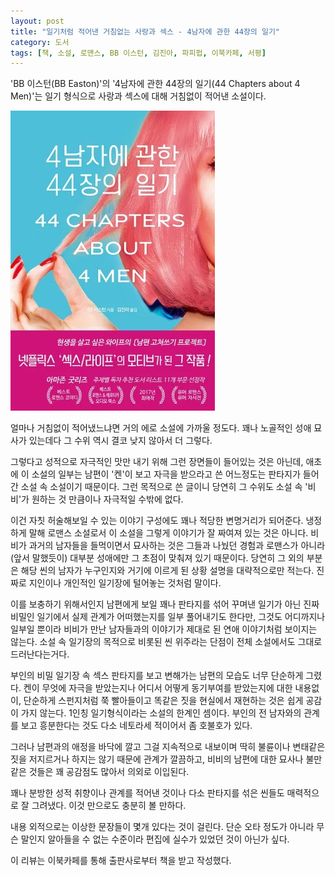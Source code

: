 ```yaml
---
layout: post
title: "일기처럼 적어낸 거침없는 사랑과 섹스 - 4남자에 관한 44장의 일기"
category: 도서
tags: [책, 소설, 로맨스, BB 이스턴, 김진아, 파피펍, 이북카페, 서평]
---
```


'BB 이스턴(BB Easton)'의
'4남자에 관한 44장의 일기(44 Chapters about 4 Men)'는
일기 형식으로 사랑과 섹스에 대해 거침없이 적어낸 소설이다.

![표지](/images/44-chapters-about-4-men-book-h480.jpg)

얼마나 거침없이 적어냈느냐면 거의 에로 소설에 가까울 정도다.
꽤나 노골적인 성애 묘사가 있는데다 그 수위 역시 결코 낮지 않아서 더 그렇다.

그렇다고 성적으로 자극적인 맛만 내기 위해 그런 장면들이 들어있는 것은 아닌데,
애초에 이 소설의 일부는 남편이 '켄'이 보고 자극을 받으라고 쓴
어느정도는 판타지가 들어간 소설 속 소설이기 때문이다.
그런 목적으로 쓴 글이니 당연히 그 수위도 소설 속 '비비'가 원하는 것 만큼이나 자극적일 수밖에 없다.

이건 자칫 허술해보일 수 있는 이야기 구성에도 꽤나 적당한 변명거리가 되어준다.
냉정하게 말해 로맨스 소설로서 이 소설을 그렇게 이야기가 잘 짜여져 있는 것은 아니다.
비비가 과거의 남자들을 들먹이면서 묘사하는 것은
그들과 나눴던 경험과 로맨스가 아니라
(앞서 말했듯이) 대부분 성애에만 그 초점이 맞춰져 있기 때문이다.
당연히 그 외의 부분은 해당 씬의 남자가 누구인지와 거기에 이르게 된 상황 설명을 대략적으로만 적는다.
진짜로 지인이나 개인적인 일기장에 털어놓는 것처럼 말이다.

이를 보충하기 위해서인지 남편에게 보일 꽤나 판타지를 섞어 꾸며낸 일기가 아닌 진짜 비밀인 일기에서
실제 관계가 어떠했는지를 일부 풀어내기도 한다만,
그것도 어디까지나 일부일 뿐이라 비비가 만난 남자들과의 이야기가 제대로 된 연애 이야기처럼 보이지는 않는다.
소설 속 일기장의 목적으로 비롯된 씬 위주라는 단점이 전체 소설에서도 그대로 드러난다는거다.

부인의 비밀 일기장 속 섹스 판타지를 보고 변해가는 남편의 모습도 너무 단순하게 그렸다.
켄이 무엇에 자극을 받았는지나 어디서 어떻게 동기부여를 받았는지에 대한 내용없이,
단순하게 스펀지처럼 쭉 빨아들이고 똑같은 짓을 현실에서 재현하는 것은 쉽게 공감이 가지 않는다.
1인칭 일기형식이라는 소설의 한계인 셈이다.
부인의 전 남자와의 관계를 보고 흥분한다는 것도 다소 네토라세 적이어서 좀 호불호가 있다.

그러나 남편과의 애정을 바닥에 깔고 그걸 지속적으로 내보이며
딱히 불륜이나 변태같은 짓을 저지르거나 하지는 않기 때문에 관계가 깔끔하고,
비비의 남편에 대한 묘사나 불만 같은 것들은 꽤 공감점도 많아서 의외로 이입된다.

꽤나 분방한 성적 취향이나 관계를 적어낸 것이나
다소 판타지를 섞은 씬들도 매력적으로 잘 그려냈다.
이것 만으로도 충분히 볼 만하다.

내용 외적으로는 이상한 문장들이 몇개 있다는 것이 걸린다.
단순 오타 정도가 아니라 무슨 말인지 알아들을 수 없는 수준이라 편집에 실수가 있었던 것이 아닌가 싶다.



<div class="im im-info">
이 리뷰는 이북카페를 통해 출판사로부터 책을 받고 작성했다.
</div>
